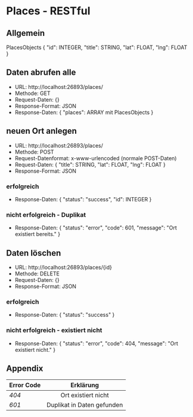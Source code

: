 # Places - RESTful
## Allgemein
PlacesObjects {
  "id": INTEGER,
  "title": STRING,
  "lat": FLOAT,
  "lng": FLOAT  
}

## Daten abrufen alle
- URL: http://localhost:26893/places/
- Methode: GET
- Request-Daten: {}
- Response-Format: JSON
- Response-Daten: {
  "places": ARRAY mit PlacesObjects
}

## neuen Ort anlegen
- URL: http://localhost:26893/places/
- Methode: POST
- Request-Datenformat: x-www-urlencoded (normale POST-Daten)
- Request-Daten: {
    "title": STRING,
    "lat": FLOAT,
    "lng": FLOAT
}
- Response-Format: JSON

### erfolgreich
- Response-Daten: {
  "status": "success",
  "id": INTEGER
}

### nicht erfolgreich - Duplikat
- Response-Daten: {
  "status": "error",
  "code": 601,
  "message": "Ort existiert bereits."
}

## Daten löschen
- URL: http://localhost:26893/places/{id}
- Methode: DELETE
- Request-Daten: {}
- Response-Format: JSON

### erfolgreich
- Response-Daten: {
  "status": "success"
}

### nicht erfolgreich - existiert nicht
- Response-Daten: {
  "status": "error",
  "code": 404,
  "message": "Ort existiert nicht."
}

## Appendix

| Error Code | Erklärung |
| ------------- |:-------------:|
| *404* | Ort existiert nicht |
| *601* | Duplikat in Daten gefunden |
